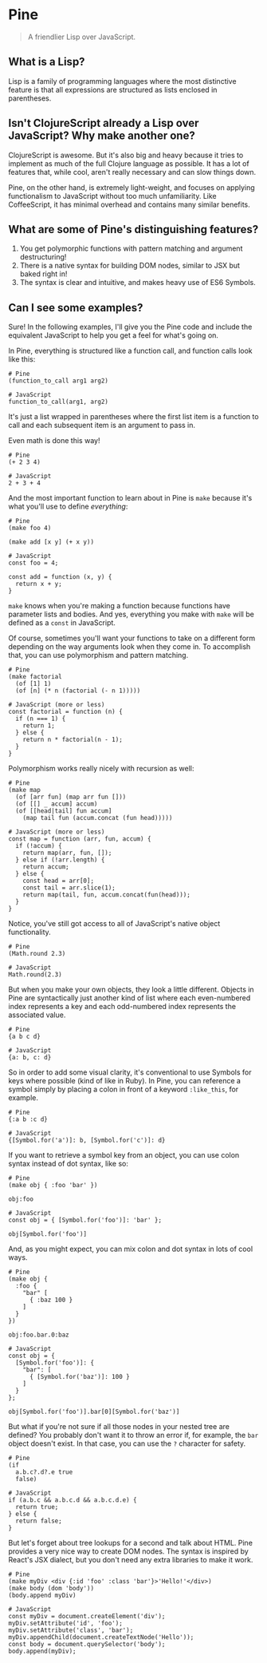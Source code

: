 # Pine
> A friendlier Lisp over JavaScript.

## What is a Lisp?

Lisp is a family of programming languages where the most distinctive feature is that all expressions are structured as lists enclosed in parentheses.

## Isn't ClojureScript already a Lisp over JavaScript? Why make another one?

ClojureScript is awesome. But it's also big and heavy because it tries to implement as much of the full Clojure language as possible. It has a lot of features that, while cool, aren't really necessary and can slow things down.

Pine, on the other hand, is extremely light-weight, and focuses on applying functionalism to JavaScript without too much unfamiliarity. Like CoffeeScript, it has minimal overhead and contains many similar benefits.

## What are some of Pine's distinguishing features?

1. You get polymorphic functions with pattern matching and argument destructuring!
2. There is a native syntax for building DOM nodes, similar to JSX but baked right in!
3. The syntax is clear and intuitive, and makes heavy use of ES6 Symbols.

## Can I see some examples?

Sure! In the following examples, I'll give you the Pine code and include the equivalent JavaScript to help you get a feel for what's going on.

In Pine, everything is structured like a function call, and function calls look like this:

```
# Pine
(function_to_call arg1 arg2)

# JavaScript
function_to_call(arg1, arg2)
```

It's just a list wrapped in parentheses where the first list item is a function to call and each subsequent item is an argument to pass in.

Even math is done this way!

```
# Pine
(+ 2 3 4)

# JavaScript
2 + 3 + 4
```

And the most important function to learn about in Pine is `make` because it's what you'll use to define _everything_:

```
# Pine
(make foo 4)

(make add [x y] (+ x y))

# JavaScript
const foo = 4;

const add = function (x, y) {
  return x + y;
}
```

`make` knows when you're making a function because functions have parameter lists and bodies. And yes, everything you make with `make` will be defined as a `const` in JavaScript.

Of course, sometimes you'll want your functions to take on a different form depending on the way arguments look when they come in. To accomplish that, you can use polymorphism and pattern matching.

```
# Pine
(make factorial
  (of [1] 1)
  (of [n] (* n (factorial (- n 1)))))

# JavaScript (more or less)
const factorial = function (n) {
  if (n === 1) {
    return 1;
  } else {
    return n * factorial(n - 1);
  }
}
```

Polymorphism works really nicely with recursion as well:

```
# Pine
(make map
  (of [arr fun] (map arr fun []))
  (of [[] _ accum] accum)
  (of [[head|tail] fun accum]
    (map tail fun (accum.concat (fun head)))))

# JavaScript (more or less)
const map = function (arr, fun, accum) {
  if (!accum) {
    return map(arr, fun, []);
  } else if (!arr.length) {
    return accum;
  } else {
    const head = arr[0];
    const tail = arr.slice(1);
    return map(tail, fun, accum.concat(fun(head)));
  }
}
```

Notice, you've still got access to all of JavaScript's native object functionality.

```
# Pine
(Math.round 2.3)

# JavaScript
Math.round(2.3)
```

But when you make your own objects, they look a little different. Objects in Pine are syntactically just another kind of list where each even-numbered index represents a key and each odd-numbered index represents the associated value.

```
# Pine
{a b c d}

# JavaScript
{a: b, c: d}
```

So in order to add some visual clarity, it's conventional to use Symbols for keys where possible (kind of like in Ruby). In Pine, you can reference a symbol simply by placing a colon in front of a keyword `:like_this`, for example.

```
# Pine
{:a b :c d}

# JavaScript
{[Symbol.for('a')]: b, [Symbol.for('c')]: d}
```

If you want to retrieve a symbol key from an object, you can use colon syntax instead of dot syntax, like so:

```
# Pine
(make obj { :foo 'bar' })

obj:foo

# JavaScript
const obj = { [Symbol.for('foo')]: 'bar' };

obj[Symbol.for('foo')]
```

And, as you might expect, you can mix colon and dot syntax in lots of cool ways.

```
# Pine
(make obj {
  :foo {
    "bar" [
      { :baz 100 }
    ]
  }
})

obj:foo.bar.0:baz

# JavaScript
const obj = {
  [Symbol.for('foo')]: {
    "bar": [
      { [Symbol.for('baz')]: 100 }
    ]
  }
};

obj[Symbol.for('foo')].bar[0][Symbol.for('baz')]
```

But what if you're not sure if all those nodes in your nested tree are defined? You probably don't want it to throw an error if, for example, the `bar` object doesn't exist. In that case, you can use the `?` character for safety.

```
# Pine
(if
  a.b.c?.d?.e true
  false)

# JavaScript
if (a.b.c && a.b.c.d && a.b.c.d.e) {
  return true;
} else {
  return false;
}
```

But let's forget about tree lookups for a second and talk about HTML. Pine provides a very nice way to create DOM nodes. The syntax is inspired by React's JSX dialect, but you don't need any extra libraries to make it work.

```
# Pine
(make myDiv <div {:id 'foo' :class 'bar'}>'Hello!'</div>)
(make body (dom 'body'))
(body.append myDiv)

# JavaScript
const myDiv = document.createElement('div');
myDiv.setAttribute('id', 'foo');
myDiv.setAttribute('class', 'bar');
myDiv.appendChild(document.createTextNode('Hello'));
const body = document.querySelector('body');
body.append(myDiv);
```
